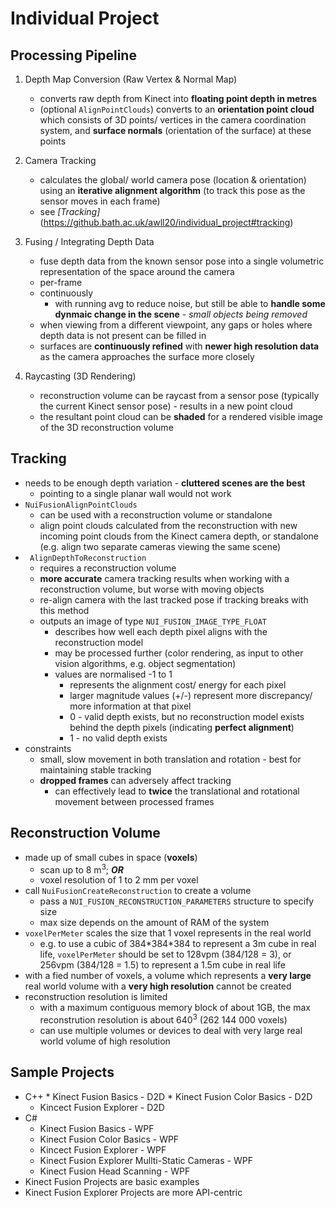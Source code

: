# Individual Project

## Processing Pipeline

1. Depth Map Conversion (Raw Vertex & Normal Map)
    * converts raw depth from Kinect into __floating point depth in metres__
    * (optional ``AlignPointClouds``) converts to an __orientation point cloud__ which consists of 3D points/ vertices in the camera coordination system, and __surface normals__ (orientation of the surface) at these points

2. Camera Tracking
    * calculates the global/ world camera pose (location & orientation) using an __iterative alignment algorithm__ (to track this pose as the sensor moves in each frame)
    * see _[Tracking]_(https://github.bath.ac.uk/awll20/individual_project#tracking)


3. Fusing / Integrating Depth Data
    * fuse depth data from the known sensor pose into a single volumetric representation of the space around the camera
    * per-frame
    * continuously
        * with running avg to reduce noise, but still be able to __handle some dynmaic change in the scene__ _- small objects being removed_
    * when viewing from a different viewpoint, any gaps or holes where depth data is not present can be filled in 
    * surfaces are __continuously refined__ with __newer high resolution data__ as the camera approaches the surface more closely

4. Raycasting (3D Rendering)
    * reconstruction volume can be raycast from a sensor pose (typically the current Kinect sensor pose) - results in a new point cloud 
    * the resultant point cloud can be __shaded__ for a rendered visible image of the 3D reconstruction volume


## Tracking

* needs to be enough depth variation - __cluttered scenes are the best__
    * pointing to a single planar wall would not work 
* ``NuiFusionAlignPointClouds``
    * can be used with a reconstruction volume or standalone
    * align point clouds calculated from the reconstruction with new incoming point clouds from the Kinect camera depth, or standalone (e.g. align two separate cameras viewing the same scene)
* `` AlignDepthToReconstruction``
    * requires a reconstruction volume
    * __more accurate__ camera tracking results when working with a reconstruction volume, but worse with moving objects
    * re-align camera with the last tracked pose if tracking breaks with this method
    * outputs an image of type ``NUI_FUSION_IMAGE_TYPE_FLOAT``
        * describes how well each depth pixel aligns with the reconstruction model
        * may be processed further (color rendering, as input to other vision algorithms, e.g. object segmentation)
        * values are normalised -1 to 1
            * represents the alignment cost/ energy for each pixel
            * larger magnitude values (+/-) represent more discrepancy/ more information at that pixel
            * 0 - valid depth exists, but no reconstruction model exists behind the depth pixels (indicating __perfect alignment__)
            * 1 - no valid depth exists
 * constraints
     * small, slow movement in both translation and rotation - best for maintaining stable tracking
     * __dropped frames__ can adversely affect tracking
         * can effectively lead to __twice__ the translational and rotational movement between processed frames


## Reconstruction Volume
* made up of small cubes in space (__voxels__)
    * scan up to 8 m<sup>3</sup>; *__OR__*
    * voxel resolution of 1 to 2 mm per voxel
* call ``NuiFusionCreateReconstruction`` to create a volume
    * pass a ``NUI_FUSION_RECONSTRUCTION_PARAMETERS`` structure to specify size
    * max size depends on the amount of RAM of the system
* ``voxelPerMeter`` scales the size that 1 voxel represents in the real world
    * e.g. to use a cubic of 384\*384\*384 to represent a 3m cube in real life,  ``voxelPerMeter`` should be set to 128vpm (384/128 = 3), or 256vpm (384/128 = 1.5) to represent a 1.5m cube in real life
* with a fied number of voxels, a volume which represents a __very large__ real world volume with a __very high resolution__ cannot be created
* reconstruction resolution is limited
    * with a maximum contiguous memory block of about 1GB, the max reconstrution resolution is about 640<sup>3</sup> (262 144 000 voxels)
    * can use multiple volumes or devices to deal with very large real world volume of high resolution


## Sample Projects 
* C++
		* Kinect Fusion Basics - D2D
		* Kinect Fusion Color Basics - D2D
    * Kincect Fusion Explorer - D2D
* C#
    * Kinect Fusion Basics - WPF
    * Kinect Fusion Color Basics - WPF
    * Kincect Fusion Explorer - WPF
    * Kinect Fusion Explorer Mullti-Static Cameras - WPF
    * Kinect Fusion Head Scanning - WPF
* Kinect Fusion Projects are basic examples
* Kinect Fusion Explorer Projects are more API-centric


